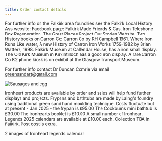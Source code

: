 ```yaml
---
title: Order contact details
---
```

For further info on the Falkirk area foundries see the
Falkirk Local History Ass website:
Facebook page: Falkirk Made Friends & Cast Iron Telephone Box Regeneration. 
The Great Places Project Our Stories Website.
Two History books on Carron Co:
Carron Co by RH Campbell 1961.
Where Iron Runs Like water, A new History of Carron Iron Works 1759-1982 by Brian Watters, 1998.
Falkirk Museum at Callendar House, has a iron small display.
The Old Kirk Museum in Kirkintilloch has a good iron display.
A rare Carron Co K2 phone kiosk is on exhibit at the Glasgow Transport Museum.

For further info contact Dr Duncan Comrie via email <greensandart@gmail.com>

![Sausages and egg](IronheartpanonAgaJune2022.jpg "L")

Ironheart products are available by order and sales will help fund further displays and projects.
Frypans and bathtubs are made by Laing's foundry using traditional green sand hand moulding technique.
Costs fluctuate but at present - Jan 2025 - the frypan is £95.00
The Cockburns mini bathtub is £30.00
The ironhearts booklet is £10.00
A small number of Ironheart Legends 2025 calendars are available at £10.00 each.
Collection TBA in Falkirk.
Post cost is extra.

2 images of Ironheart legends calendar
